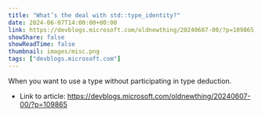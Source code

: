 ```yaml
---
title: "What’s the deal with std::type_identity?"
date: 2024-06-07T14:00:00+00:00
link: https://devblogs.microsoft.com/oldnewthing/20240607-00/?p=109865
showShare: false
showReadTime: false
thumbnail: images/misc.png
tags: ["devblogs.microsoft.com"]
---
```

When you want to use a type without participating in type deduction.

- Link to article: https://devblogs.microsoft.com/oldnewthing/20240607-00/?p=109865